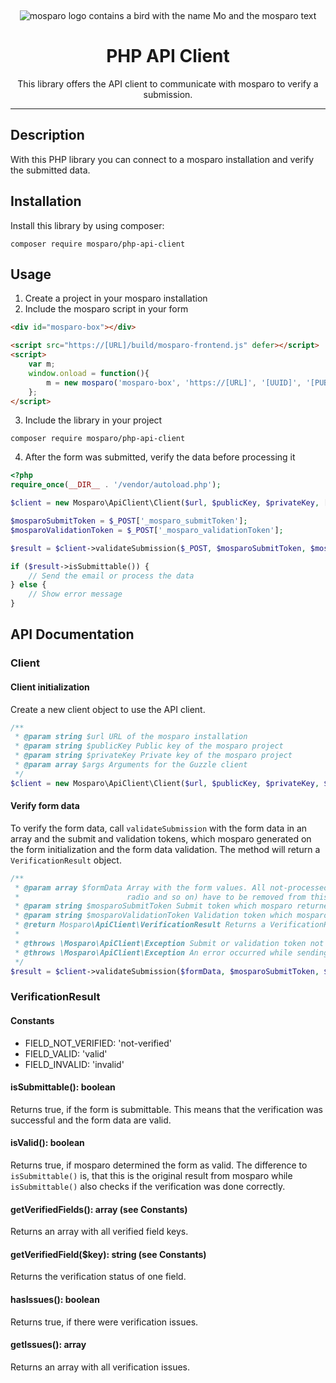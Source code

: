 &nbsp;
<p align="center">
    <img src="https://github.com/mosparo/mosparo/blob/master/assets/images/mosparo-logo.svg?raw=true" alt="mosparo logo contains a bird with the name Mo and the mosparo text"/>
</p>

<h1 align="center">
    PHP API Client
</h1>
<p align="center">
    This library offers the API client to communicate with mosparo to verify a submission.
</p>

-----

## Description
With this PHP library you can connect to a mosparo installation and verify the submitted data.

## Installation
Install this library by using composer:

```text
composer require mosparo/php-api-client
```

## Usage
1. Create a project in your mosparo installation
2. Include the mosparo script in your form
```html
<div id="mosparo-box"></div>

<script src="https://[URL]/build/mosparo-frontend.js" defer></script>
<script>
    var m;
    window.onload = function(){
        m = new mosparo('mosparo-box', 'https://[URL]', '[UUID]', '[PUBLIC_KEY]', {loadCssResource: true});
    };
</script>
```
3. Include the library in your project
```text
composer require mosparo/php-api-client
```
4. After the form was submitted, verify the data before processing it
```php
<?php
require_once(__DIR__ . '/vendor/autoload.php');

$client = new Mosparo\ApiClient\Client($url, $publicKey, $privateKey, ['verify' => false]);

$mosparoSubmitToken = $_POST['_mosparo_submitToken'];
$mosparoValidationToken = $_POST['_mosparo_validationToken'];

$result = $client->validateSubmission($_POST, $mosparoSubmitToken, $mosparoValidationToken);

if ($result->isSubmittable()) {
    // Send the email or process the data
} else {
    // Show error message
}
```

## API Documentation

### Client

#### Client initialization
Create a new client object to use the API client.
```php
/**
 * @param string $url URL of the mosparo installation
 * @param string $publicKey Public key of the mosparo project
 * @param string $privateKey Private key of the mosparo project 
 * @param array $args Arguments for the Guzzle client
 */
$client = new Mosparo\ApiClient\Client($url, $publicKey, $privateKey, $args);
```

#### Verify form data
To verify the form data, call `validateSubmission` with the form data in an array and the submit and validation tokens, which mosparo generated on the form initialization and the form data validation. The method will return a `VerificationResult` object.
```php
/**
 * @param array $formData Array with the form values. All not-processed fields by mosparo (hidden, checkbox, 
 *                        radio and so on) have to be removed from this array
 * @param string $mosparoSubmitToken Submit token which mosparo returned on the form initialization
 * @param string $mosparoValidationToken Validation token which mosparo returned after the form was validated
 * @return Mosparo\ApiClient\VerificationResult Returns a VerificationResult object with the response from mosparo
 * 
 * @throws \Mosparo\ApiClient\Exception Submit or validation token not available.
 * @throws \Mosparo\ApiClient\Exception An error occurred while sending the request to mosparo.
 */
$result = $client->validateSubmission($formData, $mosparoSubmitToken, $mosparoValidationToken);
```

### VerificationResult

#### Constants
- FIELD_NOT_VERIFIED: 'not-verified'
- FIELD_VALID: 'valid'
- FIELD_INVALID: 'invalid'

#### isSubmittable(): boolean
Returns true, if the form is submittable. This means that the verification was successful and the 
form data are valid.

#### isValid(): boolean
Returns true, if mosparo determined the form as valid. The difference to `isSubmittable()` is, that this
is the original result from mosparo while `isSubmittable()` also checks if the verification was done correctly.

#### getVerifiedFields(): array (see Constants)
Returns an array with all verified field keys.

#### getVerifiedField($key): string (see Constants)
Returns the verification status of one field.

#### hasIssues(): boolean
Returns true, if there were verification issues.

#### getIssues(): array
Returns an array with all verification issues.